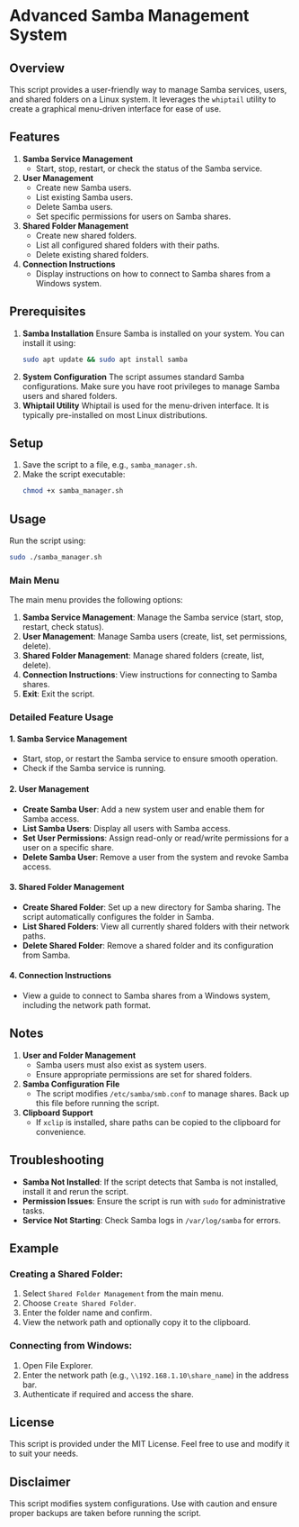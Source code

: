 # Advanced Samba Management System

## Overview
This script provides a user-friendly way to manage Samba services, users, and shared folders on a Linux system. It leverages the `whiptail` utility to create a graphical menu-driven interface for ease of use.

## Features
1. **Samba Service Management**
   - Start, stop, restart, or check the status of the Samba service.
2. **User Management**
   - Create new Samba users.
   - List existing Samba users.
   - Delete Samba users.
   - Set specific permissions for users on Samba shares.
3. **Shared Folder Management**
   - Create new shared folders.
   - List all configured shared folders with their paths.
   - Delete existing shared folders.
4. **Connection Instructions**
   - Display instructions on how to connect to Samba shares from a Windows system.

## Prerequisites
1. **Samba Installation**
   Ensure Samba is installed on your system. You can install it using:
   ```bash
   sudo apt update && sudo apt install samba
   ```
2. **System Configuration**
   The script assumes standard Samba configurations. Make sure you have root privileges to manage Samba users and shared folders.
3. **Whiptail Utility**
   Whiptail is used for the menu-driven interface. It is typically pre-installed on most Linux distributions.

## Setup
1. Save the script to a file, e.g., `samba_manager.sh`.
2. Make the script executable:
   ```bash
   chmod +x samba_manager.sh
   ```

## Usage
Run the script using:
```bash
sudo ./samba_manager.sh
```

### Main Menu
The main menu provides the following options:
1. **Samba Service Management**: Manage the Samba service (start, stop, restart, check status).
2. **User Management**: Manage Samba users (create, list, set permissions, delete).
3. **Shared Folder Management**: Manage shared folders (create, list, delete).
4. **Connection Instructions**: View instructions for connecting to Samba shares.
5. **Exit**: Exit the script.

### Detailed Feature Usage
#### 1. Samba Service Management
   - Start, stop, or restart the Samba service to ensure smooth operation.
   - Check if the Samba service is running.

#### 2. User Management
   - **Create Samba User**: Add a new system user and enable them for Samba access.
   - **List Samba Users**: Display all users with Samba access.
   - **Set User Permissions**: Assign read-only or read/write permissions for a user on a specific share.
   - **Delete Samba User**: Remove a user from the system and revoke Samba access.

#### 3. Shared Folder Management
   - **Create Shared Folder**: Set up a new directory for Samba sharing. The script automatically configures the folder in Samba.
   - **List Shared Folders**: View all currently shared folders with their network paths.
   - **Delete Shared Folder**: Remove a shared folder and its configuration from Samba.

#### 4. Connection Instructions
   - View a guide to connect to Samba shares from a Windows system, including the network path format.

## Notes
1. **User and Folder Management**
   - Samba users must also exist as system users.
   - Ensure appropriate permissions are set for shared folders.
2. **Samba Configuration File**
   - The script modifies `/etc/samba/smb.conf` to manage shares. Back up this file before running the script.
3. **Clipboard Support**
   - If `xclip` is installed, share paths can be copied to the clipboard for convenience.

## Troubleshooting
- **Samba Not Installed**: If the script detects that Samba is not installed, install it and rerun the script.
- **Permission Issues**: Ensure the script is run with `sudo` for administrative tasks.
- **Service Not Starting**: Check Samba logs in `/var/log/samba` for errors.

## Example
### Creating a Shared Folder:
1. Select `Shared Folder Management` from the main menu.
2. Choose `Create Shared Folder`.
3. Enter the folder name and confirm.
4. View the network path and optionally copy it to the clipboard.

### Connecting from Windows:
1. Open File Explorer.
2. Enter the network path (e.g., `\\192.168.1.10\share_name`) in the address bar.
3. Authenticate if required and access the share.

## License
This script is provided under the MIT License. Feel free to use and modify it to suit your needs.

## Disclaimer
This script modifies system configurations. Use with caution and ensure proper backups are taken before running the script.

